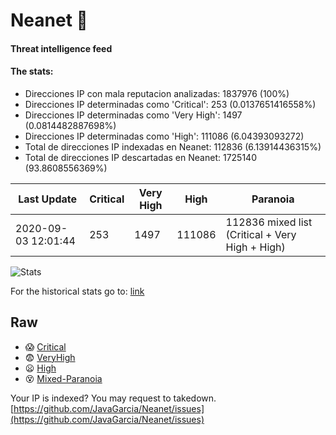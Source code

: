 # Neanet :hocho:
#### Threat intelligence feed
#### The stats:

- Direcciones IP con mala reputacion analizadas: 1837976 (100%)
- Direcciones IP determinadas como 'Critical':  253 (0.0137651416558%)
- Direcciones IP determinadas como 'Very High':  1497 (0.0814482887698%)
- Direcciones IP determinadas como 'High':  111086 (6.04393093272)
- Total de direcciones IP indexadas en Neanet:  112836 (6.13914436315%)
- Total de direcciones IP descartadas en Neanet:  1725140 (93.8608556369%)

| Last Update | Critical | Very High | High | Paranoia |
| --- | --- | --- | --- | --- |
| 2020-09-03 12:01:44 | 253 | 1497 | 111086 | 112836 mixed list (Critical + Very High + High)|

![Stats](https://docs.google.com/spreadsheets/d/e/2PACX-1vSnaNMIXVabIpDJjufMlzH7poXnshF3mgd8Is1g9ytUEzVsP5my4Trn8f-xkoLLQ38xpL3HtmUexLo6/pubchart?oid=501124687&format=image)

For the historical stats go to: [link](/stats.csv)
## Raw
- :scream: [Critical](https://raw.githubusercontent.com/JavaGarcia/Neanet/master/blacklists/neanet_critical.txt)
- :fearful: [VeryHigh](https://raw.githubusercontent.com/JavaGarcia/Neanet/master/blacklists/neanet_veryHigh.txtt)
- :frowning: [High](https://raw.githubusercontent.com/JavaGarcia/Neanet/master/blacklists/neanet_high.txt)
- :dizzy_face: [Mixed-Paranoia](https://raw.githubusercontent.com/JavaGarcia/Neanet/master/blacklists/neanet_all.txt)


Your IP is indexed? You may request to takedown. [https://github.com/JavaGarcia/Neanet/issues](https://github.com/JavaGarcia/Neanet/issues)







































































































































































































































































































































































































































































































































